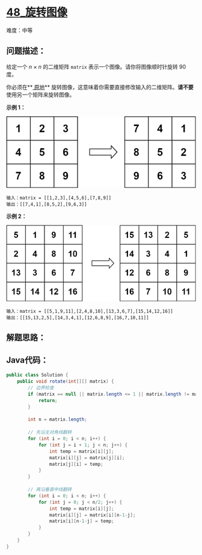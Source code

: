 # [48_旋转图像](https://leetcode.cn/problems/rotate-image/)

难度：中等

## 问题描述：

给定一个 *n* × *n* 的二维矩阵 `matrix` 表示一个图像。请你将图像顺时针旋转 90 度。

你必须在**[ 原地](https://baike.baidu.com/item/原地算法)** 旋转图像，这意味着你需要直接修改输入的二维矩阵。**请不要** 使用另一个矩阵来旋转图像。

**示例 1：**

![img](../../assets/imgs/mat1.jpg)

```
输入：matrix = [[1,2,3],[4,5,6],[7,8,9]]
输出：[[7,4,1],[8,5,2],[9,6,3]]
```

**示例 2：**

![img](../../assets/imgs/mat2.jpg)

```
输入：matrix = [[5,1,9,11],[2,4,8,10],[13,3,6,7],[15,14,12,16]]
输出：[[15,13,2,5],[14,3,4,1],[12,6,8,9],[16,7,10,11]]
```









## 解题思路：



## Java代码：

```java
public class Solution {
    public void rotate(int[][] matrix) {
        // 边界检查
        if (matrix == null || matrix.length <= 1 || matrix.length != matrix[0].length) {
            return;
        }
        
        int n = matrix.length;
        
        // 先沿主对角线翻转
        for (int i = 0; i < n; i++) {
            for (int j = i + 1; j < n; j++) {
                int temp = matrix[i][j];
                matrix[i][j] = matrix[j][i];
                matrix[j][i] = temp;
            }
        }
        
        // 再沿垂直中线翻转
        for (int i = 0; i < n; i++) {
            for (int j = 0; j < n/2; j++) {
                int temp = matrix[i][j];
                matrix[i][j] = matrix[i][n-1-j];
                matrix[i][n-1-j] = temp;
            }
        }
    }
}
```

